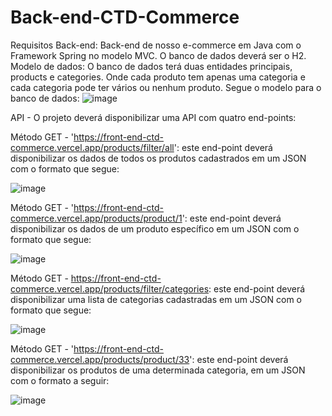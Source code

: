 # Back-end-CTD-Commerce
Requisitos Back-end:
Back-end de nosso e-commerce em Java com o Framework Spring no modelo MVC.
O banco de dados deverá ser o H2. 
Modelo de dados: O banco de dados terá duas entidades principais, products e categories. Onde cada produto tem apenas uma categoria e cada categoria pode ter vários ou nenhum produto.  Segue o modelo para o banco de dados:
![image](https://user-images.githubusercontent.com/85448082/149217223-a14fa4b0-0a1c-40b8-887d-228dee6a8907.png)

API - O projeto deverá disponibilizar uma API com quatro end-points:

Método GET - 'https://front-end-ctd-commerce.vercel.app/products/filter/all': este end-point deverá disponibilizar os dados de todos os produtos cadastrados em um JSON com o formato que segue:

![image](https://user-images.githubusercontent.com/85448082/149217440-df86f4aa-faa3-44b7-80ea-45d88913a2ce.png)

Método GET - 'https://front-end-ctd-commerce.vercel.app/products/product/1': este end-point deverá disponibilizar os dados de um produto específico em um JSON  com o formato que segue:

![image](https://user-images.githubusercontent.com/85448082/149217506-998af2c2-bf4d-48b9-8820-2a99c654949d.png)

Método GET - https://front-end-ctd-commerce.vercel.app/products/filter/categories: este end-point deverá disponibilizar uma lista de categorias cadastradas em um JSON  com o formato que segue:

![image](https://user-images.githubusercontent.com/85448082/149217552-d69f7a7f-4864-4fe4-b9fb-c05e4b74e8b6.png)

Método GET - 'https://front-end-ctd-commerce.vercel.app/products/product/33': este end-point deverá disponibilizar os produtos de uma determinada categoria, em um JSON  com o formato a seguir:

![image](https://user-images.githubusercontent.com/85448082/149217615-c76c2f8f-b4c2-42f3-ba17-e3681cc28319.png)


